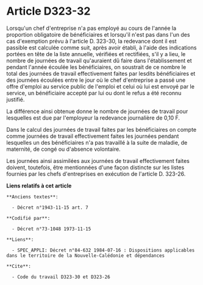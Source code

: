 # Article D323-32

Lorsqu'un chef d'entreprise n'a pas employé au cours de l'année la proportion obligatoire de bénéficiaires et lorsqu'il n'est
pas dans l'un des cas d'exemption prévu à l'article D. 323-30, la redevance dont il est passible est calculée comme suit,
après avoir établi, à l'aide des indications portées en tête de la liste annuelle, vérifiées et rectifiées, s'il y a lieu, le
nombre de journées de travail qu'auraient dû faire dans l'établissement et pendant l'année écoulée les bénéficiaires, on
soustrait de ce nombre le total des journées de travail effectivement faites par lesdits bénéficiaires et des journées
écoulées entre le jour où le chef d'entreprise a passé une offre d'emploi au service public de l'emploi et celui où lui est
envoyé par le service, un bénéficiaire accepté par lui ou dont le refus a été reconnu justifié.

La différence ainsi obtenue donne le nombre de journées de travail pour lesquelles est due par l'employeur la redevance
journalière de 0,10 F.

Dans le calcul des journées de travail faites par les bénéficiaires on compte comme journées de travail effectivement faites
les journées pendant lesquelles un des bénéficiaires n'a pas travaillé à la suite de maladie, de maternité, de congé ou
d'absence volontaire.

Les journées ainsi assimilées aux journées de travail effectivement faites doivent, toutefois, être mentionnées d'une façon
distincte sur les listes fournies par les chefs d'entreprises en exécution de l'article D. 323-26.

**Liens relatifs à cet article**

	**Anciens textes**:

	  - Décret n°1943-11-15 art. 7

	**Codifié par**:

	  - Décret n°73-1048 1973-11-15

	**Liens**:

	  - SPEC_APPLI: Décret n°84-632 1984-07-16 : Dispositions applicables dans le territoire de la Nouvelle-Calédonie et dépendances

	**Cite**:

	  - Code du travail D323-30 et D323-26
